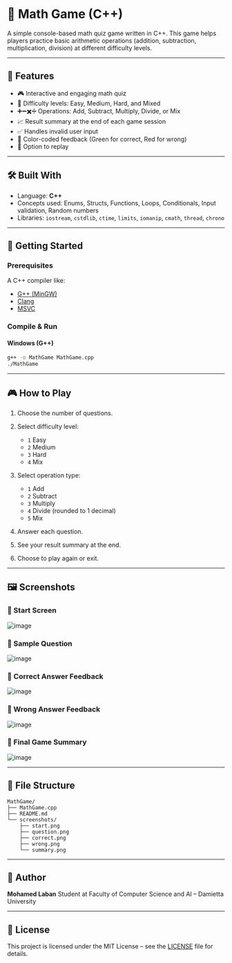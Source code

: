 # 🧮 Math Game (C++)

A simple console-based math quiz game written in C++. This game helps players practice basic arithmetic operations (addition, subtraction, multiplication, division) at different difficulty levels.

---

## 📌 Features

* 🎮 Interactive and engaging math quiz
* 🧠 Difficulty levels: Easy, Medium, Hard, and Mixed
* ➕➖✖️➗ Operations: Add, Subtract, Multiply, Divide, or Mix
* 📈 Result summary at the end of each game session
* ✅ Handles invalid user input
* 🎨 Color-coded feedback (Green for correct, Red for wrong)
* 🔄 Option to replay

---

## 🛠️ Built With

* Language: **C++**
* Concepts used: Enums, Structs, Functions, Loops, Conditionals, Input validation, Random numbers
* Libraries: `iostream`, `cstdlib`, `ctime`, `limits`, `iomanip`, `cmath`, `thread`, `chrono`

---

## 🚀 Getting Started

### Prerequisites

A C++ compiler like:

* [G++ (MinGW)](http://www.mingw.org/)
* [Clang](https://clang.llvm.org/)
* [MSVC](https://visualstudio.microsoft.com/)

### Compile & Run

#### Windows (G++)

```bash
g++ -o MathGame MathGame.cpp
./MathGame
```

---

## 🎮 How to Play

1. Choose the number of questions.
2. Select difficulty level:

   * `1` Easy
   * `2` Medium
   * `3` Hard
   * `4` Mix
3. Select operation type:

   * `1` Add
   * `2` Subtract
   * `3` Multiply
   * `4` Divide (rounded to 1 decimal)
   * `5` Mix
4. Answer each question.
5. See your result summary at the end.
6. Choose to play again or exit.

---

## 🖼️ Screenshots

### 🔹 Start Screen

![image](https://github.com/user-attachments/assets/f5f72a04-ab6d-429e-93eb-eb31ea7aaaa1)



### 🔹 Sample Question

![image](https://github.com/user-attachments/assets/b09d1ba2-65c8-4d77-8891-e803ca6aa90f)


### 🔹 Correct Answer Feedback

![image](https://github.com/user-attachments/assets/cac9e239-c655-4148-b989-557fc31aa319)


### 🔹 Wrong Answer Feedback

![image](https://github.com/user-attachments/assets/2f1fe4a9-cd92-42f4-b13e-b51e4de88f6b)


### 🔹 Final Game Summary

![image](https://github.com/user-attachments/assets/31f91a27-a6da-428a-a093-fc57096facca)




---

## 📁 File Structure

```
MathGame/
├── MathGame.cpp
├── README.md
└── screenshots/
    ├── start.png
    ├── question.png
    ├── correct.png
    ├── wrong.png
    └── summary.png
```

---

## 🙋 Author

**Mohamed Laban**
Student at Faculty of Computer Science and AI – Damietta University

---

## 📜 License

This project is licensed under the MIT License – see the [LICENSE](LICENSE) file for details.


